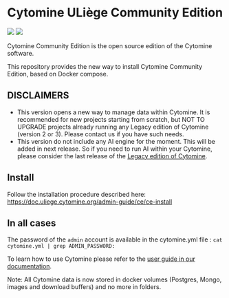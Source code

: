# Cytomine ULiège Community Edition

[![](https://img.shields.io/github/v/release/Cytomine-ULiege/Cytomine-community-edition)](https://github.com/Cytomine-ULiege/Cytomine-community-edition)
[![](https://img.shields.io/docker/pulls/cytomine/installer)](https://hub.docker.com/r/cytomine/installer/)

Cytomine Community Edition is the open source edition of the Cytomine software.

This repository provides the new way to install Cytomine Community Edition, based on Docker compose.

## DISCLAIMERS
* This version opens a new way to manage data within Cytomine. It is recommended for new projects starting from scratch, but NOT TO UPGRADE projects already running any Legacy edition of Cytomine (version 2 or 3). Please contact us if you have such needs.
* This version do not include any AI engine for the moment. This will be added in next release. So if you need to run AI within your Cytomine, please consider the last release of the [Legacy edition of Cytomine](https://github.com/Cytomine-ULiege/Cytomine-bootstrap).

## Install

Follow the installation procedure described here:
https://doc.uliege.cytomine.org/admin-guide/ce/ce-install

## In all cases

The password of the `admin` account is available in the cytomine.yml file : `cat cytomine.yml | grep ADMIN_PASSWORD:`

To learn how to use Cytomine please refer to the [user guide in our documentation](https://doc.uliege.cytomine.org/user-guide/).

Note: All Cytomine data is now stored in docker volumes (Postgres, Mongo, images and download buffers) and no more in folders.
